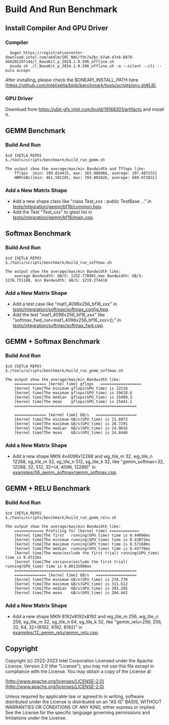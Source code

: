 # Build And Run Benchmark

## Install Compiler And GPU Driver
  ### Compiler
      $wget https://registrationcenter-download.intel.com/akdlm/IRC_NAS/fdc7a2bc-b7a8-47eb-8876-de6201297144/l_BaseKit_p_2024.1.0.596_offline.sh
      $sudo sh ./l_BaseKit_p_2024.1.0.596_offline.sh -a --silent --cli --eula accept

  After installing, please check the $ONEAPI_INSTALL_PATH here [https://github.com/intel/xetla/blob/benchmark/tools/scripts/env.sh#L8].

  ### GPU Driver
  Download from https://ubit-gfx.intel.com/build/19168301/artifacts and install it.

## GEMM Benchmark
### Build And Run
    $cd {XETLA_REPO}
    $./tools/scripts/benchmark/build_run_gemm.sh

    The output show the average/max/min Bandwidth and Tflops like:
        Tflops  [min: 199.014415, max: 303.908466, average: 297.487233]
        HBM(GBs)[min: 461.581285, max: 704.865826, average: 689.972831]

### Add a New Matrix Shape
- Add a new shape class like "class Test_xxx : public TestBase ..." in [tests/integration/gemm/bf16/common.hpp](./tests/integration/gemm/bf16/common.hpp).
- Add the Test "Test_xxx" to gtest list in [tests/integration/gemm/bf16/main.cpp](./tests/integration/gemm/bf16/main.cpp).



## Softmax Benchmark
### Build And Run
    $cd {XETLA_REPO}
    $./tools/scripts/benchmark/build_run_softmax.sh

    The output show the average/max/min Bandwidth like:
        average Bandwidth: GB/S: 1252.778991,max Bandwidth: GB/S: 1278.751180, min Bandwidth: GB/S: 1219.274418

### Add a New Matrix Shape
- Add a test case like "mat1_4096x256_bf16_xxx" in [tests/integration/softmax/softmax_config.hpp](./tests/integration/softmax/softmax_config.hpp).
- Add the test "mat1_4096x256_bf16_xxx" like "softmax_fwd_run<mat1_4096x256_bf16_xxx>();" in [tests/integration/softmax/softmax_fwd.cpp](./tests/integration/softmax/softmax_fwd.cpp).



## GEMM + Softmax Benchmark
### Build And Run
    $cd {XETLA_REPO}
    $./tools/scripts/benchmark/build_run_gemm_softmax.sh

    The output show the average/max/min Bandwidth like:
        ============== [kernel time] gflops   ==================
        [kernel time]The minimum gflops(GPU_time) is 22218
        [kernel time]The maximum gflops(GPU_time) is 29418.6
        [kernel time]The median  gflops(GPU_time) is 25499.3
        [kernel time]The mean    gflops(GPU_time) is 25441.1
        ======================================================

        ============== [kernel time] GB/s   ==================
        [kernel time]The minimum GB/s(GPU_time) is 21.6973
        [kernel time]The maximum GB/s(GPU_time) is 28.7291
        [kernel time]The median  GB/s(GPU_time) is 24.9016
        [kernel time]The mean    GB/s(GPU_time) is 24.8448

### Add a New Matrix Shape
- Add a new shape MKN 4x4096x12288 and wg_tile_m 32, wg_tile_n 12288, sg_tile_m 32, sg_tile_n 512, sg_tile_k 32, like "gemm_softmax<32, 12288, 32, 512, 32>(4, 4096, 12288)" in [examples/06_gemm_softmax/gemm_softmax.cpp](./examples/06_gemm_softmax/gemm_softmax.cpp).

## GEMM + RELU Benchmark
### Build And Run
    $cd {XETLA_REPO}
    $./tools/scripts/benchmark/build_run_gemm_relu.sh

    The output show the average/max/min Bandwidth like:
        ============= Profiling for [kernel time] =============
        [kernel time]The first   running(GPU_time) time is 0.44096ms
        [kernel time]The minimum running(GPU_time) time is 0.43072ms
        [kernel time]The maximum running(GPU_time) time is 0.57168ms
        [kernel time]The median  running(GPU_time) time is 0.45776ms
        [kernel time]The mean(exclude the first trial) running(GPU_time) time is 0.4712ms
        [kernel time]The variance(exclude the first trial) running(GPU_time) time is 0.00135906ms
        ======================================================
        ============== [kernel time] GB/s   ================== 
        [kernel time]The minimum GB/s(GPU_time) is 234.778
        [kernel time]The maximum GB/s(GPU_time) is 311.612
        [kernel time]The median  GB/s(GPU_time) is 293.205
        [kernel time]The mean    GB/s(GPU_time) is 284.842

### Add a New Matrix Shape
- Add a new shape MKN 8192x8192x8192 and wg_tile_m 256, wg_tile_n 256, sg_tile_m 32, sg_tile_n 64, sg_tile_k 32, like "gemm_relu<256, 256, 32, 64, 32>(8192, 8192, 8192)" in [examples/12_gemm_relu/gemm_relu.cpp](./examples/12_gemm_relu/gemm_relu.cpp).



## Copyright

Copyright (c) 2022-2023 Intel Corporation
Licensed under the Apache License, Version 2.0 (the "License");
you may not use this file except in compliance with the License.
You may obtain a copy of the License at

  [http://www.apache.org/licenses/LICENSE-2.0](http://www.apache.org/licenses/LICENSE-2.0)

Unless required by applicable law or agreed to in writing, software
distributed under the License is distributed on an "AS IS" BASIS,
WITHOUT WARRANTIES OR CONDITIONS OF ANY KIND, either express or implied.
See the License for the specific language governing permissions and
limitations under the License.

